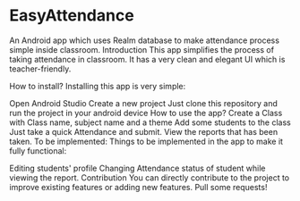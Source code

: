 # EasyAttendance
An Android app which uses Realm database to make attendance process simple inside classroom.
Introduction
This app simplifies the process of taking attendance in classroom. It has a very clean and elegant UI which is teacher-friendly.

How to install?
Installing this app is very simple:

Open Android Studio
Create a new project
Just clone this repository and run the project in your android device
How to use the app?
Create a Class with Class name, subject name and a theme
Add some students to the class
Just take a quick Attendance and submit.
View the reports that has been taken.
To be implemented:
Things to be implemented in the app to make it fully functional:

Editing students' profile
Changing Attendance status of student while viewing the report.
Contribution
You can directly contribute to the project to improve existing features or adding new features. Pull some requests!

